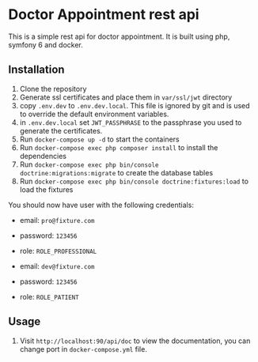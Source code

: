 # Doctor Appointment rest api
This is a simple rest api for doctor appointment. It is built using php, symfony 6 and docker.

## Installation
1. Clone the repository
2. Generate ssl certificates and place them in `var/ssl/jwt` directory
3. copy `.env.dev` to `.env.dev.local`. This file is ignored by git and is used to override the default environment variables.
4. in `.env.dev.local` set `JWT_PASSPHRASE` to the passphrase you used to generate the certificates.
5. Run `docker-compose up -d` to start the containers
6. Run `docker-compose exec php composer install` to install the dependencies
7. Run `docker-compose exec php bin/console doctrine:migrations:migrate` to create the database tables
8. Run `docker-compose exec php bin/console doctrine:fixtures:load` to load the fixtures

You should now have user with the following credentials:
- email: `pro@fixture.com`
- password: `123456`
- role: `ROLE_PROFESSIONAL`


- email: `dev@fixture.com`
- password: `123456`
- role: `ROLE_PATIENT`

## Usage
1. Visit `http://localhost:90/api/doc` to view the documentation, you can change port in `docker-compose.yml` file.